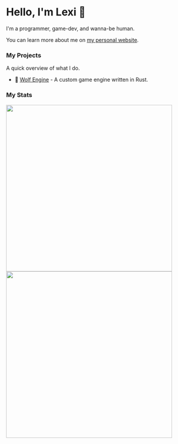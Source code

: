 # Hello, I'm Lexi 🐺

I'm a programmer, game-dev, and wanna-be human.

You can learn more about me on [my personal website](https://lexi.wolvesin.space/about).

### My Projects

A quick overview of what I do.

- 🐺 [Wolf Engine](https://github.com/AlexiWolf/wolf_engine) - A custom game engine written in Rust.

### My Stats 

<img 
  style="width: 450px;" 
  src="https://github-readme-stats.vercel.app/api/top-langs/?username=AlexiWolf&layout=compact"
/>
<br/>
<img 
  style="width: 450px;" 
  src="https://github-readme-stats.vercel.app/api?username=AlexiWolf&count_private=true"
/>
